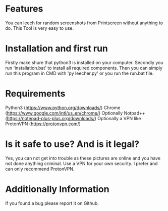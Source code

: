 # Features
 You can leech for random screenshots from Printscreen without anything to do.
 This Tool is very easy to use.

# Installation and first run
 Firstly make shure that python3 is installed on your computer.
 Secondly you run 'installation.bat' to install all required components.
 Then you can simply run this program in CMD with 'py leecher.py' or you run the run.bat file.

# Requirements
 Python3 (https://www.python.org/downloads/)
 Chrome (https://www.google.com/intl/us_en/chrome/)
 Optionally Notpad++ (https://notepad-plus-plus.org/downloads/)
 Optionally a VPN like ProtonVPN (https://protonvpn.com/)

# Is it safe to use? And is it legal?
 Yes, you can not get into trouble as these pictures are online and you have not done anything criminal. 
 Use a VPN for your own security. 
 I prefer and can only recommend ProtonVPN.

# Additionally Information
 If you found a bug please report it on Github.